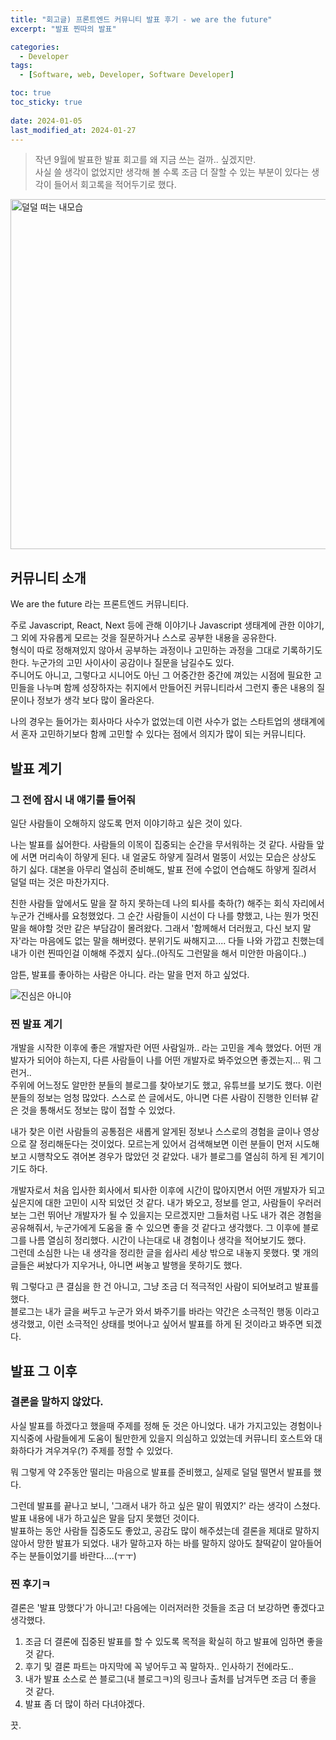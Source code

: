 ```yaml
---
title: "회고글) 프론트엔드 커뮤니티 발표 후기 - we are the future"
excerpt: "발표 찐따의 발표"

categories:
  - Developer
tags:
  - [Software, web, Developer, Software Developer]

toc: true
toc_sticky: true
 
date: 2024-01-05
last_modified_at: 2024-01-27
---
```


> 작년 9월에 발표한 발표 회고를 왜 지금 쓰는 걸까.. 싶겠지만.    
  사실 쓸 생각이 없었지만 생각해 볼 수록 조금 더 잘할 수 있는 부분이 있다는 생각이 들어서 회고록을 적어두기로 했다.   

<img width="560" alt="덜덜 떠는 내모습" src="https://github.com/sunmerrr/sunmerrr.github.io/assets/65106740/e0c06a1f-333d-4cf9-8d41-4750f2a23b4c">

## 커뮤니티 소개
We are the future 라는 프론트엔드 커뮤니티다.     
    
주로 Javascript, React, Next 등에 관해 이야기나 Javascript 생태계에 관한 이야기, 그 외에 자유롭게 모르는 것을 질문하거나 스스로 공부한 내용을 공유한다.    
형식이 따로 정해져있지 않아서 공부하는 과정이나 고민하는 과정을 그대로 기록하기도 한다. 누군가의 고민 사이사이 공감이나 질문을 남길수도 있다.     
주니어도 아니고, 그렇다고 시니어도 아닌 그 어중간한 중간에 껴있는 시점에 필요한 고민들을 나누며 함께 성장하자는 취지에서 만들어진 커뮤니티라서 그런지 좋은 내용의 질문이나 정보가 생각 보다 많이 올라온다.
    
나의 경우는 들어가는 회사마다 사수가 없었는데 이런 사수가 없는 스타트업의 생태계에서 혼자 고민하기보다 함께 고민할 수 있다는 점에서 의지가 많이 되는 커뮤니티다.

## 발표 계기
### 그 전에 잠시 내 얘기를 들어줘
일단 사람들이 오해하지 않도록 먼저 이야기하고 싶은 것이 있다.    
     
나는 발표를 싫어한다. 사람들의 이목이 집중되는 순간을 무서워하는 것 같다. 사람들 앞에 서면 머리속이 하얗게 된다. 내 얼굴도 하얗게 질려서 멀뚱이 서있는 모습은 상상도 하기 싫다. 대본을 아무리 열심히 준비해도, 발표 전에 수없이 연습해도 하얗게 질려서 덜덜 떠는 것은 마찬가지다.     
     
친한 사람들 앞에서도 말을 잘 하지 못하는데 나의 퇴사를 축하(?) 해주는 회식 자리에서 누군가 건배사를 요청했었다. 그 순간 사람들이 시선이 다 나를 향했고, 나는 뭔가 멋진 말을 해야할 것만 같은 부담감이 몰려왔다. 그래서 '함께해서 더러웠고, 다신 보지 말자'라는 마음에도 없는 말을 해버렸다. 분위기도 싸해지고.... 다들 나와 가깝고 친했는데 내가 이런 찐따인걸 이해해 주겠지 싶다..(아직도 그런말을 해서 미안한 마음이다..)
    
암튼, 발표를 좋아하는 사람은 아니다. 라는 말을 먼저 하고 싶었다.    
    
![진심은 아니야](https://github.com/sunmerrr/sunmerrr.github.io/assets/65106740/c5a1fc03-4c9f-4c5a-bbbd-40209130f46a)    
    

### 찐 발표 계기
개발을 시작한 이후에 좋은 개발자란 어떤 사람일까.. 라는 고민을 계속 했었다. 어떤 개발자가 되어야 하는지, 다른 사람들이 나를 어떤 개발자로 봐주었으면 좋겠는지... 뭐 그런거..        
주위에 어느정도 알만한 분들의 블로그를 찾아보기도 했고, 유튜브를 보기도 했다. 이런 분들의 정보는 엄청 많았다. 스스로 쓴 글에서도, 아니면 다른 사람이 진행한 인터뷰 같은 것을 통해서도 정보는 많이 접할 수 있었다.    
    
내가 찾은 이런 사람들의 공통점은 새롭게 알게된 정보나 스스로의 경험을 글이나 영상으로 잘 정리해둔다는 것이었다. 모르는게 있어서 검색해보면 이런 분들이 먼저 시도해보고 시행착오도 겪어본 경우가 많았던 것 같았다. 내가 블로그를 열심히 하게 된 계기이기도 하다.     
    
개발자로서 처음 입사한 회사에서 퇴사한 이후에 시간이 많아지면서 어떤 개발자가 되고 싶은지에 대한 고민이 시작 되었던 것 같다. 내가 봐오고, 정보를 얻고, 사람들이 우러러보는 그런 뛰어난 개발자가 될 수 있을지는 모르겠지만 그들처럼 나도 내가 겪은 경험을 공유해줘서, 누군가에게 도움을 줄 수 있으면 좋을 것 같다고 생각했다. 그 이후에 블로그를 나름 열심히 정리했다. 시간이 나는대로 내 경험이나 생각을 적어보기도 했다.    
그런데 소심한 나는 내 생각을 정리한 글을 쉽사리 세상 밖으로 내놓지 못했다. 몇 개의 글들은 써놨다가 지우거나, 아니면 써놓고 발행을 못하기도 했다.     
    
뭐 그렇다고 큰 결심을 한 건 아니고, 그냥 조금 더 적극적인 사람이 되어보려고 발표를 했다.   
블로그는 내가 글을 써두고 누군가 와서 봐주기를 바라는 약간은 소극적인 행동 이라고 생각했고, 이런 소극적인 상태를 벗어나고 싶어서 발표를 하게 된 것이라고 봐주면 되겠다.     
    
## 발표 그 이후
### 결론을 말하지 않았다.
사실 발표를 하겠다고 했을때 주제를 정해 둔 것은 아니었다. 내가 가지고있는 경험이나 지식중에 사람들에게 도움이 될만한게 있을지 의심하고 있었는데 커뮤니티 호스트와 대화하다가 겨우겨우(?) 주제를 정할 수 있었다.    
    
뭐 그렇게 약 2주동안 떨리는 마음으로 발표를 준비했고, 실제로 덜덜 떨면서 발표를 했다.    
    
그런데 발표를 끝나고 보니, '그래서 내가 하고 싶은 말이 뭐였지?' 라는 생각이 스쳤다. 발표 내용에 내가 하고싶은 말을 담지 못했던 것이다.      
발표하는 동안 사람들 집중도도 좋았고, 공감도 많이 해주셨는데 결론을 제대로 말하지 않아서 망한 발표가 되었다. 내가 말하고자 하는 바를 말하지 않아도 찰떡같이 알아들어주는 분들이었기를 바란다....(ㅜㅜ)

### 찐 후기ㅋ
결론은 '발표 망했다'가 아니고! 다음에는 이러저러한 것들을 조금 더 보강하면 좋겠다고 생각했다.     
1. 조금 더 결론에 집중된 발표를 할 수 있도록 목적을 확실히 하고 발표에 임하면 좋을 것 같다.
1. 후기 및 결론 파트는 마지막에 꼭 넣어두고 꼭 말하자.. 인사하기 전에라도..
1. 내가 발표 소스로 쓴 블로그(내 블로그ㅋ)의 링크나 출처를 남겨두면 조금 더 좋을 것 같다.
1. 발표 좀 더 많이 하러 다녀야겠다.
     

끗.     
